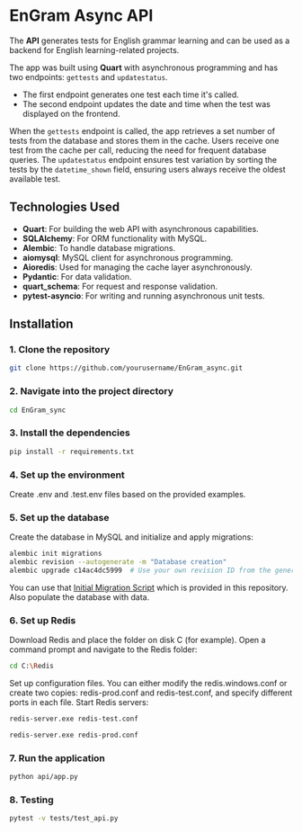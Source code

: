 # EnGram Async API

The **API** generates tests for English grammar learning and can be used as a backend for English learning-related projects.

The app was built using **Quart** with asynchronous programming and has two endpoints: `gettests` and `updatestatus`.

- The first endpoint generates one test each time it's called.
- The second endpoint updates the date and time when the test was displayed on the frontend.

When the `gettests` endpoint is called, the app retrieves a set number of tests from the database and stores them in the cache. Users receive one test from the cache per call, reducing the need for frequent database queries. The `updatestatus` endpoint ensures test variation by sorting the tests by the `datetime_shown` field, ensuring users always receive the oldest available test.

## Technologies Used

- **Quart**: For building the web API with asynchronous capabilities.
- **SQLAlchemy**: For ORM functionality with MySQL.
- **Alembic**: To handle database migrations.
- **aiomysql**: MySQL client for asynchronous programming.
- **Aioredis**: Used for managing the cache layer asynchronously.
- **Pydantic**: For data validation.
- **quart_schema**: For request and response validation.
- **pytest-asyncio**: For writing and running asynchronous unit tests.

## Installation

### 1. Clone the repository

```bash
git clone https://github.com/yourusername/EnGram_async.git
```

### 2. Navigate into the project directory

```bash
cd EnGram_sync
```

### 3. Install the dependencies

```bash
pip install -r requirements.txt
```

### 4. Set up the environment

Create .env and .test.env files based on the provided examples. 

### 5. Set up the database

Create the database in MySQL and initialize and apply migrations:

```bash
alembic init migrations
alembic revision --autogenerate -m "Database creation"
alembic upgrade c14ac4dc5999  # Use your own revision ID from the generated migration file
```

You can use that [Initial Migration Script](https://github.com/yahrdev/EnGram_async/blob/main/migrations/versions/2b12ec7d4cd1_database_creation.py) which is provided in this repository.
Also populate the database with data. 

### 6. Set up Redis

Download Redis and place the folder on disk C (for example). Open a command prompt and navigate to the Redis folder:

```bash
cd C:\Redis
```

Set up configuration files. You can either modify the redis.windows.conf or create two copies: redis-prod.conf and redis-test.conf, and specify different ports in each file.
Start Redis servers:

```bash
redis-server.exe redis-test.conf
```

```bash
redis-server.exe redis-prod.conf
```

### 7. Run the application

```bash
python api/app.py
```

### 8. Testing

```bash
pytest -v tests/test_api.py  
```
